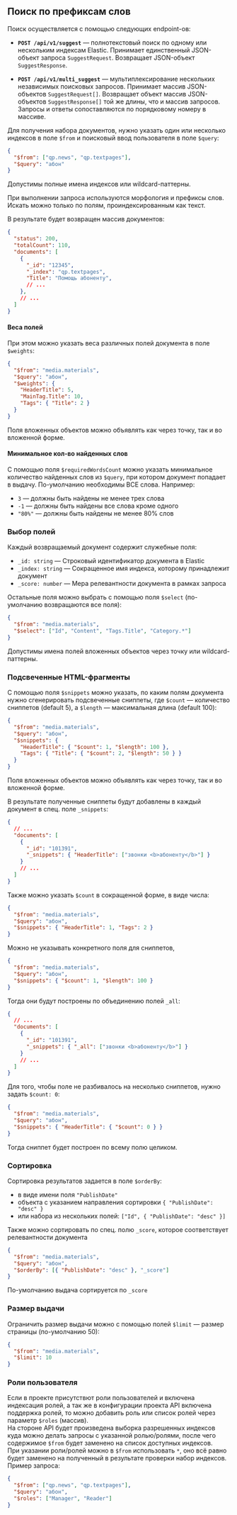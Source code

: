 ## Поиск по префиксам слов

Поиск осуществляется с помощью следующих endpoint-ов:

- **`POST /api/v1/suggest`** — полнотекстовый поиск по одному или нескольким индексам Elastic. Принимает единственный JSON-объект запроса `SuggestRequest`. Возвращает JSON-объект `SuggestResponse`.

- **`POST /api/v1/multi_suggest`** — мультиплексирование нескольких независимых поисковых запросов. Принимает массив JSON-объектов `SuggestRequest[]`. Возвращает объект массив JSON-объектов `SuggestResponse[]` той же длины, что и массив запросов. Запросы и ответы сопоставляются по порядковому номеру в массиве.

Для получения набора документов, нужно указать один или несколько индексов в поле `$from`
и поисковый ввод пользователя в поле `$query`:

```json
{
  "$from": ["qp.news", "qp.textpages"],
  "$query": "абон"
}
```

Допустимы полные имена индексов или wildcard-паттерны.

При выполнении запроса используются морфология и префиксы слов.
Искать можно только по полям, проиндексированным как текст.

В результате будет возвращен массив документов:

```json
{
  "status": 200,
  "totalCount": 110,
  "documents": [
    {
      "_id": "12345",
      "_index": "qp.textpages",
      "Title": "Помощь абоненту",
      // ...
    },
    // ...
  ]
}
```

#### Веса полей

При этом можно указать веса различных полей документа в поле `$weights`:

```json
{
  "$from": "media.materials",
  "$query": "абон",
  "$weights": {
    "HeaderTitle": 5,
    "MainTag.Title": 10,
    "Tags": { "Title": 2 }
  }
}
```

Поля вложенных объектов можно объявлять как через точку, так и во вложенной форме.

#### Минимальное кол-во найденных слов

С помощью поля `$requiredWordsCount` можно указать минимальное количество найденных слов из `$query`, при котором документ попадает в выдачу. По-умолчанию необходимы ВСЕ слова. Например:

- `3` — должны быть найдены не менее трех слова
- `-1` — должны быть найдены все слова кроме одного
- `"80%"` — должны быть найдены не менее 80% слов

### Выбор полей

Каждый возвращаемый документ содержит служебные поля:

- `_id: string` — Строковый идентификатор документа в Elastic
- `_index: string` — Сокращенное имя индекса, которому принадлежит документ
- `_score: number` — Мера релевантности документа в рамках запроса

Остальные поля можно выбрать с помощью поля `$select` (по-умолчанию возвращаются все поля):

```json
{
  "$from": "media.materials",
  "$select": ["Id", "Content", "Tags.Title", "Category.*"]
}
```

Допустимы имена полей вложенных объектов через точку или wildcard-паттерны.

### Подсвеченные HTML-фрагменты

С помощью поля `$snippets` можно указать, по каким полям документа нужно сгенерировать подсвеченные сниппеты, где `$count` — количество сниппетов (default 5), а `$length` — максимальная длина (default 100):

```json
{
  "$from": "media.materials",
  "$query": "абон",
  "$snippets": {
    "HeaderTitle": { "$count": 1, "$length": 100 },
    "Tags": { "Title": { "$count": 2, "$length": 50 } }
  }
}
```

Поля вложенных объектов можно объявлять как через точку, так и во вложенной форме.

В результате полученные сниппеты будут добавлены в каждый документ в спец. поле `_snippets`:

```json
{
  // ...
  "documents": [
    {
      "_id": "101391",
      "_snippets": { "HeaderTitle": ["звонки <b>абоненту</b>"] }
    }
    // ...
  ]
}
```

Также можно указать `$count` в сокращенной форме, в виде числа:

```json
{
  "$from": "media.materials",
  "$query": "абон",
  "$snippets": { "HeaderTitle": 1, "Tags": 2 }
}
```

Можно не указывать конкретного поля для сниппетов,

```json
{
  "$from": "media.materials",
  "$query": "абон",
  "$snippets": { "$count": 1, "$length": 100 }
}
```

Тогда они будут построены по объединению полей `_all`:

```json
{
  // ...
  "documents": [
    {
      "_id": "101391",
      "_snippets": { "_all": ["звонки <b>абоненту</b>"] }
    }
    // ...
  ]
}
```

Для того, чтобы поле не разбивалось на несколько сниппетов, нужно задать `$count: 0`:

```json
{
  "$from": "media.materials",
  "$query": "абон",
  "$snippets": { "HeaderTitle": { "$count": 0 } }
}
```

Тогда сниппет будет построен по всему полю целиком.

### Сортировка

Сортировка результатов задается в поле `$orderBy`:

- в виде имени поля `"PublishDate"`
- объекта с указанием направления сортировки `{ "PublishDate": "desc" }`
- или набора из нескольких полей: `["Id", { "PublishDate": "desc" }]`

Также можно сортировать по спец. полю `_score`, которое соответствует релевантности документа

```json
{
  "$from": "media.materials",
  "$query": "абон",
  "$orderBy": [{ "PublishDate": "desc" }, "_score"]
}
```

По-умолчанию выдача сортируется по `_score`

### Размер выдачи

Ограничить размер выдачи можно с помощью полей `$limit` — размер страницы (по-умолчанию 50):

```json
{
  "$from": "media.materials",
  "$limit": 10
}
```

### Роли пользователя

Если в проекте присутствют роли пользователей и включена индексация ролей, а так же в конфигурации проекта API включена поддержка ролей, то можно добавить роль или список ролей через параметр `$roles` (массив).  
На стороне API будет произведена выборка разрешенных индексов куда можно делать запросы с указанной ролью/ролями, после чего содержимое `$from` будет заменено на список доступных индексов.  
При указании роли/ролей можно в `$from` использовать `*`, оно всё равно будет заменено на полученный в результате проверки набор индексов.  
Пример запроса:

```json
{
  "$from": ["qp.news", "qp.textpages"],
  "$query": "абон",
  "$roles": ["Manager", "Reader"]
}
```

